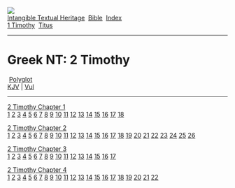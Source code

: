 [![](../../cdshop/ithlogo.png)](../../index)  
[Intangible Textual Heritage](../../index)  [Bible](../index) 
[Index](index)   
[1 Timothy](ti1)  [Titus](tit)

------------------------------------------------------------------------

# Greek NT: 2 Timothy

 [Polyglot](../poly/ti2)  
[KJV](../kjv/ti2) \| [Vul](../vul/ti2)

------------------------------------------------------------------------

[2 Timothy Chapter 1](ti2001)  
[1](ti2001.htm#001) [2](ti2001.htm#002) [3](ti2001.htm#003)
[4](ti2001.htm#004) [5](ti2001.htm#005) [6](ti2001.htm#006)
[7](ti2001.htm#007) [8](ti2001.htm#008) [9](ti2001.htm#009)
[10](ti2001.htm#010) [11](ti2001.htm#011) [12](ti2001.htm#012)
[13](ti2001.htm#013) [14](ti2001.htm#014) [15](ti2001.htm#015)
[16](ti2001.htm#016) [17](ti2001.htm#017) [18](ti2001.htm#018)

[2 Timothy Chapter 2](ti2002)  
[1](ti2002.htm#001) [2](ti2002.htm#002) [3](ti2002.htm#003)
[4](ti2002.htm#004) [5](ti2002.htm#005) [6](ti2002.htm#006)
[7](ti2002.htm#007) [8](ti2002.htm#008) [9](ti2002.htm#009)
[10](ti2002.htm#010) [11](ti2002.htm#011) [12](ti2002.htm#012)
[13](ti2002.htm#013) [14](ti2002.htm#014) [15](ti2002.htm#015)
[16](ti2002.htm#016) [17](ti2002.htm#017) [18](ti2002.htm#018)
[19](ti2002.htm#019) [20](ti2002.htm#020) [21](ti2002.htm#021)
[22](ti2002.htm#022) [23](ti2002.htm#023) [24](ti2002.htm#024)
[25](ti2002.htm#025) [26](ti2002.htm#026)

[2 Timothy Chapter 3](ti2003)  
[1](ti2003.htm#001) [2](ti2003.htm#002) [3](ti2003.htm#003)
[4](ti2003.htm#004) [5](ti2003.htm#005) [6](ti2003.htm#006)
[7](ti2003.htm#007) [8](ti2003.htm#008) [9](ti2003.htm#009)
[10](ti2003.htm#010) [11](ti2003.htm#011) [12](ti2003.htm#012)
[13](ti2003.htm#013) [14](ti2003.htm#014) [15](ti2003.htm#015)
[16](ti2003.htm#016) [17](ti2003.htm#017)

[2 Timothy Chapter 4](ti2004)  
[1](ti2004.htm#001) [2](ti2004.htm#002) [3](ti2004.htm#003)
[4](ti2004.htm#004) [5](ti2004.htm#005) [6](ti2004.htm#006)
[7](ti2004.htm#007) [8](ti2004.htm#008) [9](ti2004.htm#009)
[10](ti2004.htm#010) [11](ti2004.htm#011) [12](ti2004.htm#012)
[13](ti2004.htm#013) [14](ti2004.htm#014) [15](ti2004.htm#015)
[16](ti2004.htm#016) [17](ti2004.htm#017) [18](ti2004.htm#018)
[19](ti2004.htm#019) [20](ti2004.htm#020) [21](ti2004.htm#021)
[22](ti2004.htm#022)
